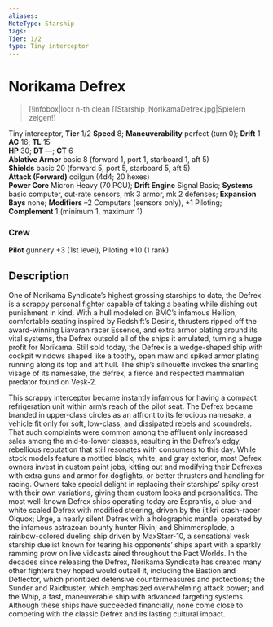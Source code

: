```yaml
---
aliases: 
NoteType: Starship
tags: 
Tier: 1/2
type: Tiny interceptor
---
```


# Norikama Defrex

> [!infobox|locr n-th clean
>  [[Starship_NorikamaDefrex.jpg|Spielern zeigen!]
> 
Tiny interceptor, **Tier** 1/2 
**Speed** 8; **Maneuverability** perfect (turn 0); **Drift** 1  
**AC** 16; **TL** 15  
**HP** 30; **DT** —; **CT** 6  
**Ablative Armor** basic 8 (forward 1, port 1, starboard 1, aft 5)  
**Shields** basic 20 (forward 5, port 5, starboard 5, aft 5)  
**Attack (Forward)** coilgun (4d4; 20 hexes)  
**Power Core** Micron Heavy (70 PCU); **Drift Engine** Signal Basic; **Systems** basic computer, cut-rate sensors, mk 3 armor, mk 2 defenses; **Expansion Bays** none; **Modifiers** –2 Computers (sensors only), +1 Piloting; **Complement** 1 (minimum 1, maximum 1)

### Crew

**Pilot** gunnery +3 (1st level), Piloting +10 (1 rank)

## Description

One of Norikama Syndicate’s highest grossing starships to date, the Defrex is a scrappy personal fighter capable of taking a beating while dishing out punishment in kind. With a hull modeled on BMC’s infamous Hellion, comfortable seating inspired by Redshift’s Desiris, thrusters ripped off the award-winning Liavaran racer Essence, and extra armor plating around its vital systems, the Defrex outsold all of the ships it emulated, turning a huge profit for Norikama. Still sold today, the Defrex is a wedge-shaped ship with cockpit windows shaped like a toothy, open maw and spiked armor plating running along its top and aft hull. The ship’s silhouette invokes the snarling visage of its namesake, the defrex, a fierce and respected mammalian predator found on Vesk-2.  
  
This scrappy interceptor became instantly infamous for having a compact refrigeration unit within arm’s reach of the pilot seat. The Defrex became branded in upper-class circles as an affront to its ferocious namesake, a vehicle fit only for soft, low-class, and dissipated rebels and scoundrels. That such complaints were common among the affluent only increased sales among the mid-to-lower classes, resulting in the Defrex’s edgy, rebellious reputation that still resonates with consumers to this day. While stock models feature a mottled black, white, and gray exterior, most Defrex owners invest in custom paint jobs, kitting out and modifying their Defrexes with extra guns and armor for dogfights, or better thrusters and handling for racing. Owners take special delight in replacing their starships’ spiky crest with their own variations, giving them custom looks and personalities. The most well-known Defrex ships operating today are Esprantis, a blue-and-white scaled Defrex with modified steering, driven by the ijtikri crash-racer Olquox; Urge, a nearly silent Defrex with a holographic mantle, operated by the infamous astrazoan bounty hunter Rivin; and Shimmersplode, a rainbow-colored dueling ship driven by MaxStarr-10, a sensational vesk starship duelist known for tearing his opponents’ ships apart with a sparkly ramming prow on live vidcasts aired throughout the Pact Worlds. In the decades since releasing the Defrex, Norikama Syndicate has created many other fighters they hoped would outsell it, including the Bastion and Deflector, which prioritized defensive countermeasures and protections; the Sunder and Raidbuster, which emphasized overwhelming attack power; and the Whip, a fast, maneuverable ship with advanced targeting systems. Although these ships have succeeded financially, none come close to competing with the classic Defrex and its lasting cultural impact.
